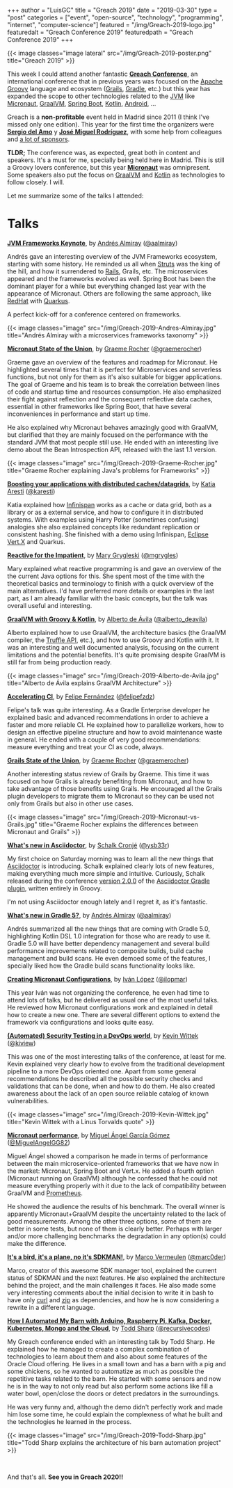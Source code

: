 +++
author = "LuisGC"
title = "Greach 2019"
date = "2019-03-30"
type = "post"
categories = ["event", "open-source", "technology", "programming", "internet", "computer-science"]
featured = "/img/Greach-2019-logo.jpg"
featuredalt = "Greach Conference 2019"
featuredpath = "Greach Conference 2019"
+++

{{< image classes="image lateral" src="/img/Greach-2019-poster.png" title="Greach 2019" >}}

This week I could attend another fantastic [**Greach Conference**](http://greachconf.com/), an international conference that in previous years was focused on the [Apache Groovy](http://www.groovy-lang.org/) language and ecosystem ([Grails](https://grails.org/), [Gradle](https://gradle.org/), etc.) but this year has expanded the scope to other technologies related to the [JVM](https://en.wikipedia.org/wiki/Java_virtual_machine) like [Micronaut](https://micronaut.io/), [GraalVM](https://www.graalvm.org/), [Spring Boot](https://spring.io/projects/spring-boot), [Kotlin](https://kotlinlang.org/), [Android](https://developer.android.com/), ...

Greach is a **non-profitable** event held in Madrid since 2011 (I think I've missed only one edition). This year for the first time the organizers were [**Sergio del Amo**](http://sergiodelamo.es/) y [**José Miguel Rodríguez**](https://jmiguel.eu/), with some help from colleagues and [a lot of sponsors](https://www.greachconf.com/sponsors).

**TLDR;** The conference was, as expected, great both in content and speakers. It's a must for me, specially being held here in Madrid. This is still a Groovy lovers conference, but this year [**Micronaut**](http://micronaut.io/) was omnipresent. Some speakers also put the focus on [GraalVM](https://www.graalvm.org/) and [Kotlin](https://kotlinlang.org/) as technologies to follow closely. I will.

Let me summarize some of the talks I attended:

# Talks

[**JVM Frameworks Keynote**](https://agenda.greachconf.com/talk/keynote-jvm-frameworks), by [Andrés Almiray](https://agenda.greachconf.com/speaker/andres-almiray) ([@aalmiray](https://twitter.com/aalmiray))

Andrés gave an interesting overview of the JVM Frameworks ecosystem, starting with some history. He reminded us all when [Struts](https://struts.apache.org/) was the king of the hill, and how it surrendered to [Rails](https://rubyonrails.org/), Grails, etc. The microservices appeared and the frameworks evolved as well. Spring Boot has been the dominant player for a while but everything changed last year with the appearance of Micronaut. Others are following the same approach, like [RedHat](https://www.redhat.com) with [Quarkus](https://quarkus.io/).

A perfect kick-off for a conference centered on frameworks.

{{< image classes="image" src="/img/Greach-2019-Andres-Almiray.jpg" title="Andrés Almiray with a microservices frameworks taxonomy" >}}

[**Micronaut State of the Union**](https://agenda.greachconf.com/talk/micronaut-state-of-the-union), by [Graeme Rocher](https://agenda.greachconf.com/speaker/graeme-rocher) ([@graemerocher](https://twitter.com/graemerocher))

Graeme gave an overview of the features and roadmap for Micronaut. He highlighted several times that it is perfect for Microservices and serverless functions, but not only for them as it's also suitable for bigger applications. The goal of Graeme and his team is to break the correlation between lines of code and startup time and resources consumption. He also emphasized their fight against reflection and the consequent reflective data caches, essential in other frameworks like Spring Boot, that have several inconveniences in performance and start up time.

He also explained why Micronaut behaves amazingly good with GraalVM, but clarified that they are mainly focused on the performance with the standard JVM that most people still use. He ended with an interesting live demo about the Bean Introspection API, released with the last 1.1 version.

{{< image classes="image" src="/img/Greach-2019-Graeme-Rocher.jpg" title="Graeme Rocher explaining Java's problems for Frameworks" >}}

[**Boosting your applications with distributed caches/datagrids**](https://agenda.greachconf.com/talk/boosting-your-applications-with-distributed-caches-datagrids), by [Katia Aresti](https://agenda.greachconf.com/speaker/katia-aresti) ([@karesti](https://twitter.com/karesti))

Katia explained how [Infinispan](https://infinispan.org/) works as a cache or data grid, both as a library or as a external service, and how to configure it in distributed systems. With examples using Harry Potter (sometimes confusing) analogies she also explained concepts like redundant replication or consistent hashing. She finished with a demo using Infinispan, [Eclipse Vert.X](https://vertx.io/) and Quarkus.

[**Reactive for the Impatient**](https://agenda.greachconf.com/talk/reactive-for-the-impatient-a-gentle-intro-to-reactive-programming-and-systems), by [Mary Grygleski](https://agenda.greachconf.com/speaker/mary-grygleski) ([@mgrygles](https://twitter.com/mgrygles))

Mary explained what reactive programming is and gave an overview of the the current Java options for this. She spent most of the time with the theoretical basics and terminology to finish with a quick overview of the main alternatives. I'd have preferred more details or examples in the last part, as I am already familiar with the basic concepts, but the talk was overall useful and interesting.

[**GraalVM with Groovy & Kotlin**](https://agenda.greachconf.com/talk/graalvm-with-groovy-kotlin), by [Alberto de Ávila](https://agenda.greachconf.com/speaker/alberto-de-avila) ([@alberto_deavila](https://twitter.com/alberto_deavila))

Alberto explained how to use GraalVM, the architecture basics (the GraalVM compiler, the [Truffle API](https://www.graalvm.org/truffle/javadoc/), etc.), and how to use Groovy and Kotlin with it. It was an interesting and well documented analysis, focusing on the current limitations and the potential benefits. It's quite promising despite GraalVM is still far from being production ready.

{{< image classes="image" src="/img/Greach-2019-Alberto-de-Avila.jpg" title="Alberto de Ávila explains GraalVM Architecture" >}}

[**Accelerating CI**](https://agenda.greachconf.com/talk/accelerating-ci), by [Felipe Fernández](https://agenda.greachconf.com/speaker/felipe-fernandez) ([@felipefzdz](https://twitter.com/felipefzdz))

Felipe's talk was quite interesting. As a Gradle Enterprise developer he explained basic and advanced recommendations in order to achieve a faster and more reliable CI. He explained how to parallelize workers, how to design an effective pipeline structure and how to avoid maintenance waste in general. He ended with a couple of very good recommendations: measure everything and treat your CI as code, always.

[**Grails State of the Union**](https://agenda.greachconf.com/talk/grails-state-of-theunion), by [Graeme Rocher](https://agenda.greachconf.com/speaker/graeme-rocher) ([@graemerocher](https://twitter.com/graemerocher))

Another interesting status review of Grails by Graeme. This time it was focused on how Grails is already benefiting from Micronaut, and how to take advantage of those benefits using Grails. He encouraged all the Grails plugin developers to migrate them to Micronaut so they can be used not only from Grails but also in other use cases.

{{< image classes="image" src="/img/Greach-2019-Micronaut-vs-Grails.jpg" title="Graeme Rocher explains the differences between Micronaut and Grails" >}}

[**What's new in Asciidoctor**](https://agenda.greachconf.com/talk/whats-new-in-asciidoctor), by [Schalk Cronjé](https://agenda.greachconf.com/speaker/schalk-cronje) ([@ysb33r](https://twitter.com/ysb33r))

My first choice on Saturday morning was to learn all the new things that [Asciidoctor](https://asciidoctor.org/) is introducing. Schalk explained clearly lots of new features, making everything much more simple and intuitive. Curiously, Schalk released during the conference [version 2.0.0](https://github.com/asciidoctor/asciidoctor-gradle-plugin/releases/tag/release_2_0_0) of the [Asciidoctor Gradle plugin](https://github.com/asciidoctor/asciidoctor-gradle-plugin), written entirely in Groovy.

I'm not using Asciidoctor enough lately and I regret it, as it's fantastic.

[**What's new in Gradle 5?**](https://agenda.greachconf.com/talk/whats-new-in-gradle-5), by [Andrés Almiray](https://agenda.greachconf.com/speaker/andres-almiray) ([@aalmiray](https://twitter.com/aalmiray))

Andrés summarized all the new things that are coming with Gradle 5.0, highlighting Kotlin DSL 1.0 integration for those who are ready to use it. Gradle 5.0 will have better dependency management and several build performance improvements related to composite builds, build cache management and build scans. He even demoed some of the features, I specially liked how the Gradle build scans functionality looks like.

[**Creating Micronaut Configurations**](https://agenda.greachconf.com/talk/creating-micronaut-configurations), by [Iván López](https://agenda.greachconf.com/speaker/ivan-lopez) ([@ilopmar](https://twitter.com/ilopmar))

This year Iván was not organizing the conference, he even had time to attend lots of talks, but he delivered as usual one of the most useful talks. He reviewed how Micronaut configurations work and explained in detail how to create a new one. There are several different options to extend the framework via configurations and looks quite easy.

[**(Automated) Security Testing in a DevOps world**](https://agenda.greachconf.com/talk/automated-security-testing-in-a-devops-world), by [Kevin Wittek](https://agenda.greachconf.com/speaker/kevin-wittek) ([@kiview](https://twitter.com/kiview))

This was one of the most interesting talks of the conference, at least for me. Kevin explained very clearly how to evolve from the traditional development pipeline to a more DevOps oriented one. Apart from some general recommendations he described all the possible security checks and validations that can be done, when and how to do them. He also created awareness about the lack of an open source reliable catalog of known vulnerabilities.

{{< image classes="image" src="/img/Greach-2019-Kevin-Wittek.jpg" title="Kevin Wittek with a Linus Torvalds quote" >}}

[**Micronaut performance**](https://agenda.greachconf.com/talk/micronaut-performance), by [Miguel Ángel García Gómez](https://agenda.greachconf.com/speaker/miguel-angel-garcia-gomez) ([@MiguelAngelGG82](https://twitter.com/MiguelAngelGG82))

Miguel Ángel showed a comparison he made in terms of performance between the main microservice-oriented frameworks that we have now in the market: Micronaut, Spring Boot and Vert.x. He added a fourth option (Micronaut running on GraalVM) although he confessed that he could not measure everything properly with it due to the lack of compatibility between GraalVM and [Prometheus](https://prometheus.io/).

He showed the audience the results of his benchmark. The overall winner is apparently Micronaut+GraalVM despite the uncertainty related to the lack of good measurements. Among the other three options, some of them are better in some tests, but none of them is clearly better. Perhaps with larger and/or more challenging benchmarks the degradation in any option(s) could make the difference.

[**It's a bird, it's a plane, no it's SDKMAN!**](https://agenda.greachconf.com/talk/its-a-bird-its-a-plane-no-its-sdkman), by [Marco Vermeulen](https://agenda.greachconf.com/speaker/marco-vermeulen) ([@marc0der](https://twitter.com/marc0der))

Marco, creator of this awesome SDK manager tool, explained the current status of SDKMAN and the next features. He also explained the architecture behind the project, and the main challenges it faces. He also made some very interesting comments about the initial decision to write it in bash to have only [curl](http://curl.haxx.se/) and [zip](http://www.info-zip.org/) as dependencies, and how he is now considering a rewrite in a different language.

[**How I Automated My Barn with Arduino, Raspberry Pi, Kafka, Docker, Kubernetes, Mongo and the Cloud**](https://agenda.greachconf.com/talk/how-i-automated-my-barn-with-arduino-raspberry-pi-kafka-docker-kubernetes-mongo-and-the-cloud), by [Todd Sharp](https://agenda.greachconf.com/speaker/todd-sharp) ([@recursivecodes](https://twitter.com/recursivecodes))

My Greach conference ended with an interesting talk by Todd Sharp. He explained how he managed to create a complex combination of technologies to learn about them and also about some features of the Oracle Cloud offering. He lives in a small town and has a barn with a pig and some chickens, so he wanted to automatize as much as possible the repetitive tasks related to the barn. He started with some sensors and now he is in the way to not only read but also perform some actions like fill a water bowl, open/close the doors or detect predators in the surroundings.

He was very funny and, although the demo didn't perfectly work and made him lose some time, he could explain the complexness of what he built and the technologies he learned in the process.

{{< image classes="image" src="/img/Greach-2019-Todd-Sharp.jpg" title="Todd Sharp explains the architecture of his barn automation project" >}}

<br />

And that's all. **See you in Greach 2020!!**
